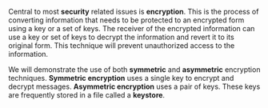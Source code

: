 
Central to most **security** related issues is **encryption**. This is the process of converting information that needs to be protected to an encrypted form using a key or a set of keys. The receiver of the encrypted information can use a key or set of keys to decrypt the information and revert it to its original form. This technique will prevent unauthorized access to the information.

We will demonstrate the use of both **symmetric** and **asymmetric** encryption techniques. **Symmetric encryption** uses a single key to encrypt and decrypt messages. **Asymmetric encryption** uses a pair of keys. These keys are frequently stored in a file called a **keystore**.

